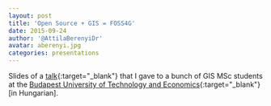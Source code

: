 ```yaml
---
layout: post
title: 'Open Source + GIS = FOSS4G'
date: 2015-09-24
author: '@AttilaBerenyiDr'
avatar: aberenyi.jpg
categories: presentations
---
```


Slides of a [talk](http://blog.gislab.hu/presentation-FOSS4G/){:target="_blank"} that I gave to a bunch of GIS MSc 
students at the [Budapest University of Technology and Economics](http://bme.hu){:target="_blank"} [in Hungarian].
